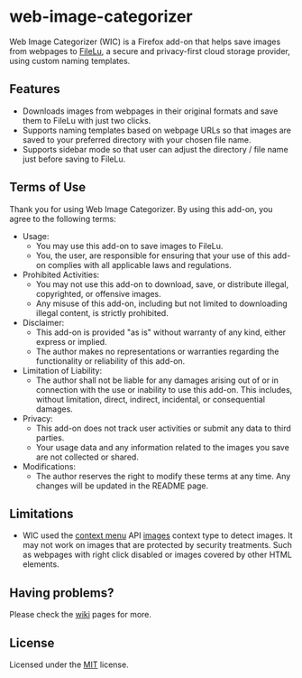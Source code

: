 # web-image-categorizer

Web Image Categorizer (WIC) is a Firefox add-on that helps save images from webpages to [FileLu](https://filelu.com/), a secure and privacy-first cloud storage provider, using custom naming templates.

## Features
* Downloads images from webpages in their original formats and save them to FileLu with just two clicks.
* Supports naming templates based on webpage URLs so that images are saved to your preferred directory with your chosen file name.
* Supports sidebar mode so that user can adjust the directory / file name just before saving to FileLu.

## Terms of Use
Thank you for using Web Image Categorizer. By using this add-on, you agree to the following terms:

* Usage:
  * You may use this add-on to save images to FileLu.
  * You, the user, are responsible for ensuring that your use of this add-on complies with all applicable laws and regulations.
* Prohibited Activities:
  * You may not use this add-on to download, save, or distribute illegal, copyrighted, or offensive images.
  * Any misuse of this add-on, including but not limited to downloading illegal content, is strictly prohibited.
* Disclaimer:
  * This add-on is provided "as is" without warranty of any kind, either express or implied.
  * The author makes no representations or warranties regarding the functionality or reliability of this add-on.
* Limitation of Liability:
  * The author shall not be liable for any damages arising out of or in connection with the use or inability to use this add-on. This includes, without limitation, direct, indirect, incidental, or consequential damages.
* Privacy:
  * This add-on does not track user activities or submit any data to third parties.
  * Your usage data and any information related to the images you save are not collected or shared.
* Modifications:
  * The author reserves the right to modify these terms at any time. Any changes will be updated in the README page.

## Limitations
* WIC used the [context menu](https://developer.mozilla.org/en-US/docs/Mozilla/Add-ons/WebExtensions/user_interface/Context_menu_items) API [images](https://developer.mozilla.org/en-US/docs/Mozilla/Add-ons/WebExtensions/API/menus/ContextType) context type to detect images. It may not work on images that are protected by security treatments. Such as webpages with right click disabled or images covered by other HTML elements.

## Having problems?
Please check the [wiki](https://github.com/hkalbertl/web-image-categorizer/wiki) pages for more.

## License
Licensed under the [MIT](http://www.opensource.org/licenses/mit-license.php) license.
